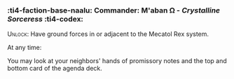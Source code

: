 ### :ti4-faction-base-naalu: **Commander**: M'aban Ω - _Crystalline Sorceress_ :ti4-codex:

<span style="font-variant:small-caps;">Unlock</span>: Have ground forces in or adjacent to the Mecatol Rex system.

At any time:

You may look at your neighbors' hands of promissory notes and the top and bottom card of the agenda deck.
